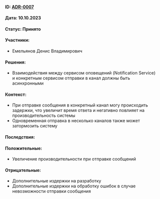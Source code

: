 #### ID: [ADR-0007](ADR-0007.md)

#### Дата: 10.10.2023

#### Статус: Принято

#### Участники:
* Емельянов Денис Владимирович

#### Решения:
* Взаимодействия между сервисом оповещений (Notification Service) и конкретным сервисом отправки в канал должны быть асинхронными

#### Контекст:
* При отправке сообщения в конкретный канал могу происходить задержки, что увеличит время ответа и негативно повлияет на производительность системы
* Одновременная отправка в несколько каналов также может затормозить систему

#### Последствия:

#### Положительные:
* Увеличение производительности при отправке сообщений

#### Отрицательные:
* Дополнительные издержки на разработку
* Дополнительные издержки на обработку ошибок в случае невозможности отправки сообщения